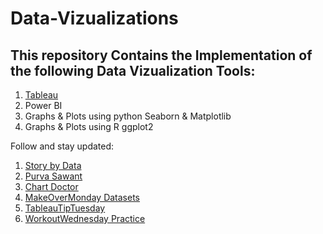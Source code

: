 # Data-Vizualizations

## This repository Contains the Implementation of the following Data Vizualization Tools:

1. [Tableau](https://public.tableau.com/profile/kankshamasrani#!/)
2. Power BI 
3. Graphs & Plots using python Seaborn & Matplotlib
4. Graphs & Plots using R ggplot2




Follow and stay updated: 

1. [Story by Data](https://www.youtube.com/channel/UCU9GTVEPqlSNRDHypVf3BRw/videos)
2. [Purva Sawant](https://www.youtube.com/channel/UC9FlyW17lbpYrwa0Mj6xUAw)
3. [Chart Doctor](https://www.ft.com/chart-doctor)
4. [MakeOverMonday Datasets](http://www.makeovermonday.co.uk/data/)
5. [TableauTipTuesday](http://www.vizwiz.com/p/tips.html)
6. [WorkoutWednesday Practice](http://www.vizwiz.com/p/workout-wednesday.html)
